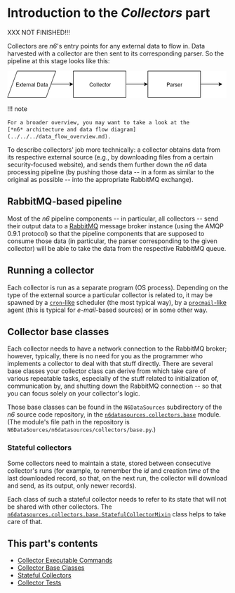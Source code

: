 # Introduction to the _Collectors_ part

XXX NOT FINISHED!!!

Collectors are _n6_'s entry points for any external data to flow in.
Data harvested with a collector are then sent to its corresponding parser.
So the pipeline at this stage looks like this:

![`(External Data) → [Collector] → [Parser] → ...`](../../../img/c_p_pipe.png)

!!! note

    For a broader overview, you may want to take a look at the
    [*n6* architecture and data flow diagram](../../../data_flow_overview.md).

To describe collectors' job more technically: a collector obtains data
from its respective external source (e.g., by downloading files from a
certain security-focused website), and sends them further down the _n6_
data processing pipeline (by pushing those data -- in a form as similar
to the original as possible -- into the appropriate RabbitMQ exchange).

## RabbitMQ-based pipeline

Most of the _n6_ pipeline components -- in particular, all collectors --
send their output data to a [RabbitMQ](https://www.rabbitmq.com/)
message broker instance (using the AMQP 0.9.1 protocol) so that the
pipeline components that are supposed to consume those data (in
particular, the parser corresponding to the given collector) will be
able to take the data from the respective RabbitMQ queue.

## Running a collector

Each collector is run as a separate program (OS process). Depending on
the type of the external source a particular collector is related to, it
may be spawned by a [`cron`-like](https://en.wikipedia.org/wiki/Cron)
scheduler (the most typical way), by a
[`procmail`-like](https://en.wikipedia.org/wiki/Procmail) agent (this
is typical for _e-mail_-based sources) or in some other way.

## Collector base classes

Each collector needs to have a network connection to the RabbitMQ
broker; however, typically, there is no need for you as the programmer
who implements a collector to deal with that stuff directly. There are
several base classes your collector class can derive from which take
care of various repeatable tasks, especially of the stuff related to
initialization of, communication by, and shutting down the RabbitMQ
connection -- so that you can focus solely on your collector's logic.

Those base classes can be found in the `N6DataSources` subdirectory of the _n6_
source code repository, in the
[`n6datasources.collectors.base`](https://github.com/CERT-Polska/n6/blob/master/N6DataSources/n6datasources/collectors/base.py)
module. (The module's file path in the repository is
`N6DataSources/n6datasources/collectors/base.py`.)

### Stateful collectors

Some collectors need to maintain a state, stored between consecutive
collector's runs (for example, to remember the _id_ and creation _time_ of
the last downloaded record, so that, on the next run, the collector will
download and send, as its output, only newer records).

Each class of such a stateful collector needs to refer to its state
that will not be shared with other collectors. The
[`n6datasources.collectors.base.StatefulCollectorMixin`](https://github.com/CERT-Polska/n6/blob/master/N6DataSources/n6datasources/collectors/base.py)
class helps to take care of that.

## This part's contents

- [Collector Executable Commands](command.md)
- [Collector Base Classes](baseclasses.md)
- [Stateful Collectors](state.md)
- [Collector Tests](testing.md)
